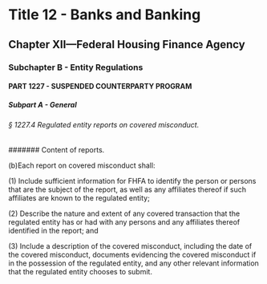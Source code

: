 
# Title 12 - Banks and Banking
## Chapter XII—Federal Housing Finance Agency
### Subchapter B - Entity Regulations
#### PART 1227 - SUSPENDED COUNTERPARTY PROGRAM
##### Subpart A - General
###### § 1227.4 Regulated entity reports on covered misconduct.
####### Content of reports.

(b)Each report on covered misconduct shall:

(1) Include sufficient information for FHFA to identify the person or persons that are the subject of the report, as well as any affiliates thereof if such affiliates are known to the regulated entity;

(2) Describe the nature and extent of any covered transaction that the regulated entity has or had with any persons and any affiliates thereof identified in the report; and

(3) Include a description of the covered misconduct, including the date of the covered misconduct, documents evidencing the covered misconduct if in the possession of the regulated entity, and any other relevant information that the regulated entity chooses to submit.
